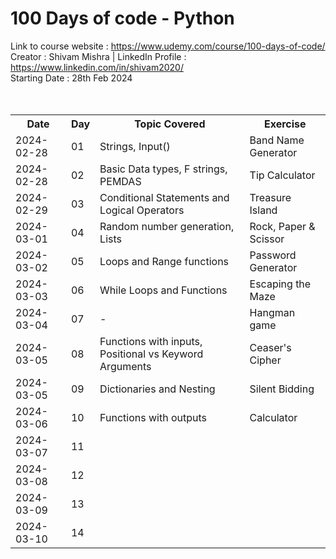 # 100 Days of code - Python
Link to course website : https://www.udemy.com/course/100-days-of-code/
<br>
Creator : Shivam Mishra | LinkedIn Profile : https://www.linkedin.com/in/shivam2020/
<br>
Starting Date : 28th Feb 2024
<br><br><br>
<table>
  <tr>
    <th>Date</th>
    <th>Day</th>
    <th>Topic Covered</th>
    <th>Exercise</th>
  </tr>
  <tr>
    <td>2024-02-28</td>
    <td>01</td>
    <td>Strings, Input()</td>
    <td>Band Name Generator</td>
  </tr>
  <tr>
    <td>2024-02-28</td>
    <td>02</td>
    <td>Basic Data types, F strings, PEMDAS</td>
    <td>Tip Calculator</td>
  </tr>
  <tr>
    <td>2024-02-29</td>
    <td>03</td>
    <td>Conditional Statements and Logical Operators</td>
    <td>Treasure Island</td>
  </tr>
  <tr>
    <td>2024-03-01</td>
    <td>04</td>
    <td>Random number generation, Lists</td>
    <td>Rock, Paper & Scissor</td>
  </tr>
  <tr>
    <td>2024-03-02</td>
    <td>05</td>
    <td>Loops and Range functions</td>
    <td>Password Generator</td>
  </tr>
  <tr>
    <td>2024-03-03</td>
    <td>06</td>
    <td>While Loops and Functions</td>
    <td>Escaping the Maze</td>
  </tr>
  <tr>
    <td>2024-03-04</td>
    <td>07</td>
    <td>-</td>
    <td>Hangman game</td>
  </tr>
  <tr>
    <td>2024-03-05</td>
    <td>08</td>
    <td>Functions with inputs, Positional vs Keyword Arguments</td>
    <td>Ceaser's Cipher</td>
  </tr>
  <tr>
    <td>2024-03-05</td>
    <td>09</td>
    <td>Dictionaries and Nesting</td>
    <td>Silent Bidding</td>
  </tr>
  <tr>
    <td>2024-03-06</td>
    <td>10</td>
    <td>Functions with outputs</td>
    <td>Calculator</td>
  </tr>
  <tr>
    <td>2024-03-07</td>
    <td>11</td>
    <td></td>
    <td></td>
  </tr>
  <tr>
    <td>2024-03-08</td>
    <td>12</td>
    <td></td>
    <td></td>
  </tr>
  <tr>
    <td>2024-03-09</td>
    <td>13</td>
    <td></td>
    <td></td>
  </tr>
  <tr>
    <td>2024-03-10</td>
    <td>14</td>
    <td></td>
    <td></td>
  </tr>
</table>